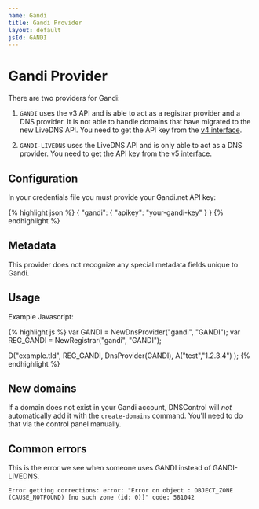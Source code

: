 ```yaml
---
name: Gandi
title: Gandi Provider
layout: default
jsId: GANDI
---
```

# Gandi Provider

There are two providers for Gandi:

 1. `GANDI` uses the v3 API and is able to act as a registrar provider
    and a DNS provider. It is not able to handle domains that have
    migrated to the new LiveDNS API. You need to get the API key from
    the [v4 interface][].

 2. `GANDI-LIVEDNS` uses the LiveDNS API and is only able to act as a
    DNS provider. You need to get the API key from the [v5 interface][].

[v4 interface]: https://v4.gandi.net
[v5 interface]: https://v5.gandi.net

## Configuration
In your credentials file you must provide your Gandi.net API key:

{% highlight json %}
{
  "gandi": {
    "apikey": "your-gandi-key"
  }
}
{% endhighlight %}

## Metadata
This provider does not recognize any special metadata fields unique to Gandi.

## Usage
Example Javascript:

{% highlight js %}
var GANDI = NewDnsProvider("gandi", "GANDI");
var REG_GANDI = NewRegistrar("gandi", "GANDI");

D("example.tld", REG_GANDI, DnsProvider(GANDI),
    A("test","1.2.3.4")
);
{% endhighlight %}

## New domains
If a domain does not exist in your Gandi account, DNSControl will *not* automatically add it with the `create-domains` command. You'll need to do that via the control panel manually.


## Common errors

This is the error we see when someone uses GANDI instead of GANDI-LIVEDNS.

```
Error getting corrections: error: "Error on object : OBJECT_ZONE (CAUSE_NOTFOUND) [no such zone (id: 0)]" code: 581042
```
